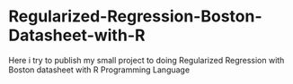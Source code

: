 # Regularized-Regression-Boston-Datasheet-with-R
Here i try to publish my small project to doing Regularized Regression with Boston datasheet with R Programming Language 
  
 
